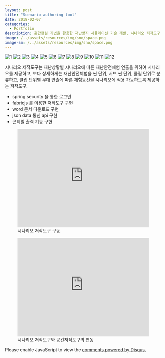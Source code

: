 ```yaml
---
layout: post
title: "Scenario authoring tool"
date: 2018-02-07
categories:
  - Portfolio
description: 혼합현실 기법을 활용한 재난방지 시뮬레이션 기술 개발, 시나리오 저작도구 
image: /../assets/resources/img/sno/space.png
image-sm: /../assets/resources/img/sno/space.png
---
```


<div class="container">
	<div id="slides">
		<img src="{{ site.url }}/assets/resources/img/sno/login.png" alt="1">
     	<img src="{{ site.url }}/assets/resources/img/sno/jogin.png" alt="2">
     	<img src="{{ site.url }}/assets/resources/img/sno/find.png" alt="3">
     	<img src="{{ site.url }}/assets/resources/img/sno/mode.png" alt="4">
     	<img src="{{ site.url }}/assets/resources/img/sno/new.png" alt="5">
     	<img src="{{ site.url }}/assets/resources/img/sno/make.png" alt="6">
     	<img src="{{ site.url }}/assets/resources/img/sno/login.png" alt="7">
     	<img src="{{ site.url }}/assets/resources/img/sno/space.png" alt="8">
     	<img src="{{ site.url }}/assets/resources/img/sno/conti.png" alt="9">
     	<img src="{{ site.url }}/assets/resources/img/sno/export.png" alt="10">
     	<img src="{{ site.url }}/assets/resources/img/sno/word.png" alt="11">
     	<img src="{{ site.url }}/assets/resources/img/sno/print.png" alt="12">
	</div>
</div>

<script src="https://code.jquery.com/jquery-1.9.1.min.js"></script>
<script src="{{ site.url }}/assets/slider/js/jquery.slides.min.js"></script>
<script>
	$(function() {
		$('#slides').slidesjs({
        width: 940,
        height: 528,
        play: {
        		active: true,
          		auto: true,
          		interval: 1000,
          		swap: true
        	}
      	});
    });
</script>

시나리오 제작도구는 재난상황별 시나리오에 따른 재난안전체험 연출을 위하여 시나리
오를 제공하고, 보다 상세하게는 재난안전체험을 씬 단위, 서브 씬 단위, 클립 단위로 분류하고, 
클립 단위별 무대 연출에 따른 체험동선을 시나리오에 적용 가능하도록 제공하는 저작도구. 

<ul>
	<li>spring security 을 통한 로그인</li>
  	<li>fabricjs 를 이용한 저작도구 구현</li>
  	<li>word 문서 다운로드 구현</li>
  	<li>json data 통신 api 구현</li>
  	<li>콘티릴 출력 기능 구현</li>
</ul>

<figure>
	<iframe width="420" height="315" src="https://www.youtube.com/embed/VwhpKXOGaqY" frameborder="0" allowfullscreen></iframe>
 	<figcaption>시나리오 저작도구 구동</figcaption>   
</figure>

<figure>
	<iframe width="420" height="315" src="https://www.youtube.com/embed/Ons3rnsqk5E" frameborder="0" allowfullscreen></iframe>
 	<figcaption>시나리오 저작도구와 공간저작도구의 연동 </figcaption>
</figure>

<div id="disqus_thread"></div>
<script>

/**
*  RECOMMENDED CONFIGURATION VARIABLES: EDIT AND UNCOMMENT THE SECTION BELOW TO INSERT DYNAMIC VALUES FROM YOUR PLATFORM OR CMS.
*  LEARN WHY DEFINING THESE VARIABLES IS IMPORTANT: https://disqus.com/admin/universalcode/#configuration-variables*/
/*
var disqus_config = function () {
this.page.url = PAGE_URL;  // Replace PAGE_URL with your page's canonical URL variable
this.page.identifier = PAGE_IDENTIFIER; // Replace PAGE_IDENTIFIER with your page's unique identifier variable
};
*/
(function() { // DON'T EDIT BELOW THIS LINE
var d = document, s = d.createElement('script');
s.src = 'https://silqwer.disqus.com/embed.js';
s.setAttribute('data-timestamp', +new Date());
(d.head || d.body).appendChild(s);
})();
</script>
<noscript>Please enable JavaScript to view the <a href="https://disqus.com/?ref_noscript">comments powered by Disqus.</a></noscript>

